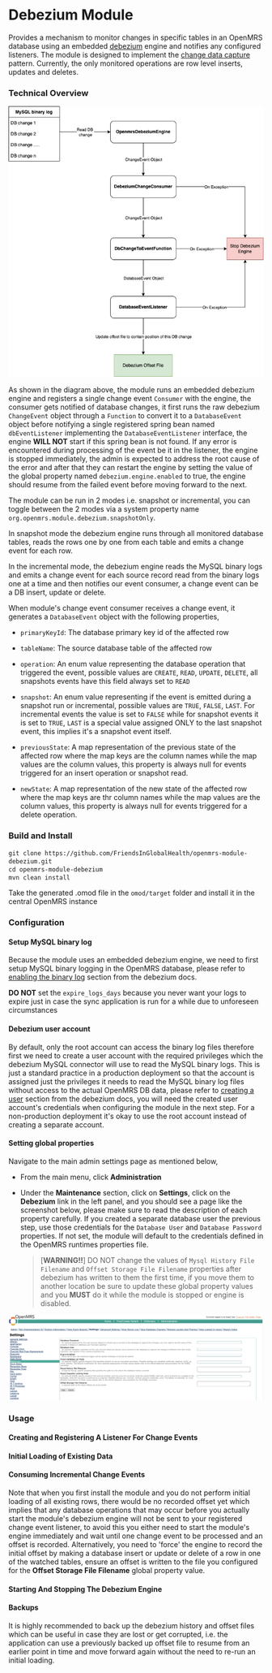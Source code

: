 # Debezium Module
Provides a mechanism to monitor changes in specific tables in an OpenMRS database using an embedded [debezium](https://debezium.io/) engine 
and notifies any configured listeners. The module is designed to implement the [change data capture](https://en.wikipedia.org/wiki/Change_data_capture) pattern. 
Currently, the only monitored operations are row level inserts, updates and deletes.

### Technical Overview
![#](docs/debezium_module.jpg)

As shown in the diagram above, the module runs an embedded debezium engine and registers a single change event `Consumer` 
with the engine, the consumer gets notified of database changes, it first runs the raw debezium `ChangeEvent` object 
through a `Function` to convert it to a `DatabaseEvent` object before notifying a single registered spring bean named 
`dbEventListener` implementing the `DatabaseEventListener` interface, the engine **WILL NOT** start if this spring 
bean is not found. If any error is encountered during processing of the event be it in the listener, the engine is 
stopped immediately, the admin is expected to address the root cause of the error and after that they can restart the 
engine by setting the value of the global property named `debezium.engine.enabled` to true, the engine should resume 
from the failed event before moving forward to the next. 

The module can be run in 2 modes i.e. snapshot or incremental, you can toggle between the 2 modes via a system property 
name `org.openmrs.module.debezium.snapshotOnly`. 

In snapshot mode the debezium engine runs through all monitored database tables, reads the rows one by one from each 
table and emits a change event for each row.

In the incremental mode, the debezium engine reads the MySQL binary logs and emits a change event for each source record 
read from the binary logs one at a time and then notifies our event consumer, a change event can be a DB insert, update 
or delete.

When module's change event consumer receives a change event, it generates a `DatabaseEvent` object with the following 
properties,

* `primaryKeyId`: The database primary key id of the affected row

* `tableName`: The source database table of the affected row

* `operation`: An enum value representing the database operation that triggered the event, possible values are `CREATE`, 
  `READ`, `UPDATE`, `DELETE`, all snapshots events have this field always set to `READ`

* `snapshot`: An enum value representing if the event is emitted during a snapshot run or incremental, possible values 
  are `TRUE`, `FALSE`, `LAST`. For incremental events the value is set to `FALSE` while for snapshot events it is set to 
  `TRUE`, `LAST` is a special value assigned ONLY to the last snapshot event, this implies it's a snapshot event itself.

* `previousState`: A map representation of the previous state of the affected row where the map keys are the column names 
  while the map values are the column values, this property is always null for events triggered for an insert operation 
  or snapshot read. 

* `newState`: A map representation of the new state of the affected row where the map keys are thr column names
  while the map values are the column values, this property is always null for events triggered for a delete operation.

### Build and Install
```
git clone https://github.com/FriendsInGlobalHealth/openmrs-module-debezium.git
cd openmrs-module-debezium
mvn clean install
```
Take the generated .omod file in the `omod/target` folder and install it in the central OpenMRS instance

### Configuration

#### Setup MySQL binary log
Because the module uses an embedded debezium engine, we need to first setup MySQL binary logging in
the OpenMRS database, please refer to [enabling the binary log](https://debezium.io/documentation/reference/connectors/mysql.html#enable-mysql-binlog)
section from the debezium docs.

**DO NOT** set the `expire_logs_days` because you never want your logs to expire just in case the sync application is
run for a while due to unforeseen circumstances

#### Debezium user account
By default, only the root account can access the binary log files therefore first we need to create a user account with 
the required privileges which the debezium MySQL connector will use to read the MySQL binary logs. This is just a standard 
practice in a production deployment so that the account is assigned just the privileges it needs to read the MySQL 
binary log files without access to the actual OpenMRS DB data, please refer to [creating a user](https://debezium.io/documentation/reference/connectors/mysql.html#mysql-creating-user) 
section from the debezium docs, you will need the created user account's credentials when configuring the module in the 
next step. For a non-production deployment it's okay to use the root account instead of creating a separate account.

#### Setting global properties
Navigate to the main admin settings page as mentioned below, 
* From the main menu, click **Administration**
* Under the **Maintenance** section, click on **Settings**, click on the **Debezium** link in the left panel, and you 
  should see a page like the screenshot below, please make sure to read the description of each property carefully. 
  If you created a separate database user the previous step, use those credentials for the `Database User` and `Database
  Password` properties. If not set, the module will default to the credentials defined in the OpenMRS runtimes 
  properties file.
  
  >[**WARNING!!**] DO NOT change the values of `Mysql History File Filename` and `Offset Storage File Filename` properties 
  >after debezium has written to them the first time, if you move them to another location be sure to update these global
  >property values and you **MUST** do it while the module is stopped or engine is disabled.


![Module Settings](docs/settings_screenshot.png)

### Usage

#### Creating and Registering A Listener For Change Events

#### Initial Loading of Existing Data

#### Consuming Incremental Change Events
Note that when you first install the module and you do not perform initial loading of all existing rows, there would be 
no recorded offset yet which implies that any database operations that may occur before you actually start the module's 
debezium engine will not be sent to your registered change event listener, to avoid this you either need to start the 
module's engine immediately and wait until one change event to be processed and an offset is recorded. Alternatively, 
you need to 'force' the engine to record the initial offset by making a database insert or update or delete of a row in 
one of the watched tables, ensure an offset is written to the file you configured for the **Offset Storage File Filename** 
global property value.

#### Starting And Stopping The Debezium Engine

#### Backups
It is highly recommended to back up the debezium history and offset files which can be useful in case they are lost or 
get corrupted, i.e. the application can use a previously backed up offset file to resume from an earlier point in time 
and move forward again without the need to re-run an initial loading.



